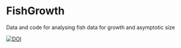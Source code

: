 # FishGrowth
Data and code for analysing fish data for growth and asymptotic size

<a href="https://zenodo.org/badge/latestdoi/144699986"><img src="https://zenodo.org/badge/144699986.svg" alt="DOI"></a>
